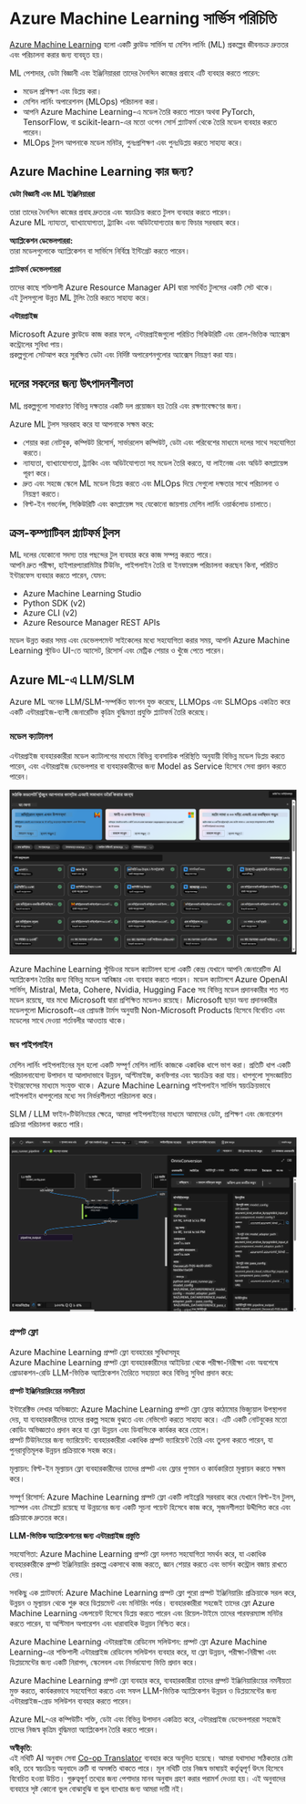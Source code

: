 <!--
CO_OP_TRANSLATOR_METADATA:
{
  "original_hash": "7fe541373802e33568e94e13226d463c",
  "translation_date": "2025-07-17T09:38:13+00:00",
  "source_file": "md/03.FineTuning/Introduce_AzureML.md",
  "language_code": "bn"
}
-->
# **Azure Machine Learning সার্ভিস পরিচিতি**

[Azure Machine Learning](https://ml.azure.com?WT.mc_id=aiml-138114-kinfeylo) হলো একটি ক্লাউড সার্ভিস যা মেশিন লার্নিং (ML) প্রকল্পের জীবনচক্র দ্রুততর এবং পরিচালনা করার জন্য ব্যবহৃত হয়।

ML পেশাদার, ডেটা বিজ্ঞানী এবং ইঞ্জিনিয়াররা তাদের দৈনন্দিন কাজের প্রবাহে এটি ব্যবহার করতে পারেন:

- মডেল প্রশিক্ষণ এবং ডিপ্লয় করা।
- মেশিন লার্নিং অপারেশনস (MLOps) পরিচালনা করা।
- আপনি Azure Machine Learning-এ মডেল তৈরি করতে পারেন অথবা PyTorch, TensorFlow, বা scikit-learn-এর মতো ওপেন সোর্স প্ল্যাটফর্ম থেকে তৈরি মডেল ব্যবহার করতে পারেন।
- MLOps টুলস আপনাকে মডেল মনিটর, পুনঃপ্রশিক্ষণ এবং পুনঃডিপ্লয় করতে সাহায্য করে।

## Azure Machine Learning কার জন্য?

**ডেটা বিজ্ঞানী এবং ML ইঞ্জিনিয়াররা**

তারা তাদের দৈনন্দিন কাজের প্রবাহ দ্রুততর এবং স্বয়ংক্রিয় করতে টুলস ব্যবহার করতে পারেন।  
Azure ML ন্যায্যতা, ব্যাখ্যাযোগ্যতা, ট্র্যাকিং এবং অডিটযোগ্যতার জন্য ফিচার সরবরাহ করে।

**অ্যাপ্লিকেশন ডেভেলপাররা:**  
তারা মডেলগুলোকে অ্যাপ্লিকেশন বা সার্ভিসে নির্বিঘ্নে ইন্টিগ্রেট করতে পারেন।

**প্ল্যাটফর্ম ডেভেলপাররা**

তাদের কাছে শক্তিশালী Azure Resource Manager API দ্বারা সমর্থিত টুলসের একটি সেট থাকে।  
এই টুলসগুলো উন্নত ML টুলিং তৈরি করতে সাহায্য করে।

**এন্টারপ্রাইজ**

Microsoft Azure ক্লাউডে কাজ করার ফলে, এন্টারপ্রাইজগুলো পরিচিত সিকিউরিটি এবং রোল-ভিত্তিক অ্যাক্সেস কন্ট্রোলের সুবিধা পায়।  
প্রকল্পগুলো সেটআপ করে সুরক্ষিত ডেটা এবং নির্দিষ্ট অপারেশনগুলোর অ্যাক্সেস নিয়ন্ত্রণ করা যায়।

## দলের সকলের জন্য উৎপাদনশীলতা  
ML প্রকল্পগুলো সাধারণত বিভিন্ন দক্ষতার একটি দল প্রয়োজন হয় তৈরি এবং রক্ষণাবেক্ষণের জন্য।

Azure ML টুলস সরবরাহ করে যা আপনাকে সক্ষম করে:  
- শেয়ার করা নোটবুক, কম্পিউট রিসোর্স, সার্ভারলেস কম্পিউট, ডেটা এবং পরিবেশের মাধ্যমে দলের সাথে সহযোগিতা করতে।  
- ন্যায্যতা, ব্যাখ্যাযোগ্যতা, ট্র্যাকিং এবং অডিটযোগ্যতা সহ মডেল তৈরি করতে, যা লাইনেজ এবং অডিট কমপ্লায়েন্স পূরণ করে।  
- দ্রুত এবং সহজে স্কেলে ML মডেল ডিপ্লয় করতে এবং MLOps দিয়ে সেগুলো দক্ষতার সাথে পরিচালনা ও নিয়ন্ত্রণ করতে।  
- বিল্ট-ইন গভর্নেন্স, সিকিউরিটি এবং কমপ্লায়েন্স সহ যেকোনো জায়গায় মেশিন লার্নিং ওয়ার্কলোড চালাতে।

## ক্রস-কম্প্যাটিবল প্ল্যাটফর্ম টুলস

ML দলের যেকোনো সদস্য তার পছন্দের টুল ব্যবহার করে কাজ সম্পন্ন করতে পারে।  
আপনি দ্রুত পরীক্ষা, হাইপারপ্যারামিটার টিউনিং, পাইপলাইন তৈরি বা ইনফারেন্স পরিচালনা করছেন কিনা, পরিচিত ইন্টারফেস ব্যবহার করতে পারেন, যেমন:  
- Azure Machine Learning Studio  
- Python SDK (v2)  
- Azure CLI (v2)  
- Azure Resource Manager REST APIs  

মডেল উন্নত করার সময় এবং ডেভেলপমেন্ট সাইকেলের মধ্যে সহযোগিতা করার সময়, আপনি Azure Machine Learning স্টুডিও UI-তে অ্যাসেট, রিসোর্স এবং মেট্রিক শেয়ার ও খুঁজে পেতে পারেন।

## **Azure ML-এ LLM/SLM**

Azure ML অনেক LLM/SLM-সম্পর্কিত ফাংশন যুক্ত করেছে, LLMOps এবং SLMOps একত্রিত করে একটি এন্টারপ্রাইজ-ব্যাপী জেনারেটিভ কৃত্রিম বুদ্ধিমত্তা প্রযুক্তি প্ল্যাটফর্ম তৈরি করেছে।

### **মডেল ক্যাটালগ**

এন্টারপ্রাইজ ব্যবহারকারীরা মডেল ক্যাটালগের মাধ্যমে বিভিন্ন ব্যবসায়িক পরিস্থিতি অনুযায়ী বিভিন্ন মডেল ডিপ্লয় করতে পারেন, এবং এন্টারপ্রাইজ ডেভেলপার বা ব্যবহারকারীদের জন্য Model as Service হিসেবে সেবা প্রদান করতে পারেন।

![models](../../../../translated_images/models.e6c7ff50a51806fd0bfd398477e3db3d5c3dc545cd7308344e448e0b8d8295a1.bn.png)

Azure Machine Learning স্টুডিওর মডেল ক্যাটালগ হলো একটি কেন্দ্র যেখানে আপনি জেনারেটিভ AI অ্যাপ্লিকেশন তৈরির জন্য বিভিন্ন মডেল আবিষ্কার এবং ব্যবহার করতে পারেন। মডেল ক্যাটালগে Azure OpenAI সার্ভিস, Mistral, Meta, Cohere, Nvidia, Hugging Face সহ বিভিন্ন মডেল প্রদানকারীর শত শত মডেল রয়েছে, যার মধ্যে Microsoft দ্বারা প্রশিক্ষিত মডেলও রয়েছে। Microsoft ছাড়া অন্য প্রদানকারীর মডেলগুলো Microsoft-এর প্রোডাক্ট টার্মস অনুযায়ী Non-Microsoft Products হিসেবে বিবেচিত এবং মডেলের সাথে দেওয়া শর্তাবলীর আওতায় থাকে।

### **জব পাইপলাইন**

মেশিন লার্নিং পাইপলাইনের মূল হলো একটি সম্পূর্ণ মেশিন লার্নিং কাজকে একাধিক ধাপে ভাগ করা। প্রতিটি ধাপ একটি পরিচালনাযোগ্য উপাদান যা আলাদাভাবে উন্নয়ন, অপ্টিমাইজ, কনফিগার এবং স্বয়ংক্রিয় করা যায়। ধাপগুলো সুসংজ্ঞায়িত ইন্টারফেসের মাধ্যমে সংযুক্ত থাকে। Azure Machine Learning পাইপলাইন সার্ভিস স্বয়ংক্রিয়ভাবে পাইপলাইন ধাপগুলোর মধ্যে সব নির্ভরশীলতা পরিচালনা করে।

SLM / LLM ফাইন-টিউনিংয়ের ক্ষেত্রে, আমরা পাইপলাইনের মাধ্যমে আমাদের ডেটা, প্রশিক্ষণ এবং জেনারেশন প্রক্রিয়া পরিচালনা করতে পারি।

![finetuning](../../../../translated_images/finetuning.6559da198851fa523d94d6f0b9f271fa6e1bbac13db0024ebda43cb5348a4633.bn.png)

### **প্রম্পট ফ্লো**

Azure Machine Learning প্রম্পট ফ্লো ব্যবহারের সুবিধাসমূহ  
Azure Machine Learning প্রম্পট ফ্লো ব্যবহারকারীদের আইডিয়া থেকে পরীক্ষা-নিরীক্ষা এবং অবশেষে প্রোডাকশন-রেডি LLM-ভিত্তিক অ্যাপ্লিকেশন তৈরিতে সহায়তা করে বিভিন্ন সুবিধা প্রদান করে:

**প্রম্পট ইঞ্জিনিয়ারিংয়ের নমনীয়তা**

ইন্টারেক্টিভ লেখার অভিজ্ঞতা: Azure Machine Learning প্রম্পট ফ্লো ফ্লোর কাঠামোর ভিজ্যুয়াল উপস্থাপনা দেয়, যা ব্যবহারকারীদের তাদের প্রকল্প সহজে বুঝতে এবং নেভিগেট করতে সাহায্য করে। এটি একটি নোটবুকের মতো কোডিং অভিজ্ঞতাও প্রদান করে যা ফ্লো উন্নয়ন এবং ডিবাগিংকে কার্যকর করে তোলে।  
প্রম্পট টিউনিংয়ের জন্য ভ্যারিয়েন্ট: ব্যবহারকারীরা একাধিক প্রম্পট ভ্যারিয়েন্ট তৈরি এবং তুলনা করতে পারেন, যা পুনরাবৃত্তিমূলক উন্নয়ন প্রক্রিয়াকে সহজ করে।

মূল্যায়ন: বিল্ট-ইন মূল্যায়ন ফ্লো ব্যবহারকারীদের তাদের প্রম্পট এবং ফ্লোর গুণমান ও কার্যকারিতা মূল্যায়ন করতে সক্ষম করে।

সম্পূর্ণ রিসোর্স: Azure Machine Learning প্রম্পট ফ্লো একটি লাইব্রেরি সরবরাহ করে যেখানে বিল্ট-ইন টুলস, স্যাম্পল এবং টেমপ্লেট রয়েছে যা উন্নয়নের জন্য একটি সূচনা পয়েন্ট হিসেবে কাজ করে, সৃজনশীলতা উদ্দীপিত করে এবং প্রক্রিয়াকে দ্রুততর করে।

**LLM-ভিত্তিক অ্যাপ্লিকেশনের জন্য এন্টারপ্রাইজ প্রস্তুতি**

সহযোগিতা: Azure Machine Learning প্রম্পট ফ্লো দলগত সহযোগিতা সমর্থন করে, যা একাধিক ব্যবহারকারীকে প্রম্পট ইঞ্জিনিয়ারিং প্রকল্পে একসাথে কাজ করতে, জ্ঞান শেয়ার করতে এবং ভার্সন কন্ট্রোল বজায় রাখতে দেয়।

সবকিছু এক প্ল্যাটফর্মে: Azure Machine Learning প্রম্পট ফ্লো পুরো প্রম্পট ইঞ্জিনিয়ারিং প্রক্রিয়াকে সরল করে, উন্নয়ন ও মূল্যায়ন থেকে শুরু করে ডিপ্লয়মেন্ট এবং মনিটরিং পর্যন্ত। ব্যবহারকারীরা সহজেই তাদের ফ্লো Azure Machine Learning এন্ডপয়েন্ট হিসেবে ডিপ্লয় করতে পারেন এবং রিয়েল-টাইমে তাদের পারফরম্যান্স মনিটর করতে পারেন, যা অপ্টিমাল অপারেশন এবং ধারাবাহিক উন্নয়ন নিশ্চিত করে।

Azure Machine Learning এন্টারপ্রাইজ রেডিনেস সলিউশন: প্রম্পট ফ্লো Azure Machine Learning-এর শক্তিশালী এন্টারপ্রাইজ রেডিনেস সলিউশন ব্যবহার করে, যা ফ্লো উন্নয়ন, পরীক্ষা-নিরীক্ষা এবং ডিপ্লয়মেন্টের জন্য একটি নিরাপদ, স্কেলেবল এবং নির্ভরযোগ্য ভিত্তি প্রদান করে।

Azure Machine Learning প্রম্পট ফ্লো ব্যবহার করে, ব্যবহারকারীরা তাদের প্রম্পট ইঞ্জিনিয়ারিংয়ের নমনীয়তা মুক্ত করতে, কার্যকরভাবে সহযোগিতা করতে এবং সফল LLM-ভিত্তিক অ্যাপ্লিকেশন উন্নয়ন ও ডিপ্লয়মেন্টের জন্য এন্টারপ্রাইজ-গ্রেড সলিউশন ব্যবহার করতে পারেন।

Azure ML-এর কম্পিউটিং শক্তি, ডেটা এবং বিভিন্ন উপাদান একত্রিত করে, এন্টারপ্রাইজ ডেভেলপাররা সহজেই তাদের নিজস্ব কৃত্রিম বুদ্ধিমত্তা অ্যাপ্লিকেশন তৈরি করতে পারেন।

**অস্বীকৃতি**:  
এই নথিটি AI অনুবাদ সেবা [Co-op Translator](https://github.com/Azure/co-op-translator) ব্যবহার করে অনূদিত হয়েছে। আমরা যথাসাধ্য সঠিকতার চেষ্টা করি, তবে স্বয়ংক্রিয় অনুবাদে ত্রুটি বা অসঙ্গতি থাকতে পারে। মূল নথিটি তার নিজস্ব ভাষায়ই কর্তৃত্বপূর্ণ উৎস হিসেবে বিবেচিত হওয়া উচিত। গুরুত্বপূর্ণ তথ্যের জন্য পেশাদার মানব অনুবাদ গ্রহণ করার পরামর্শ দেওয়া হয়। এই অনুবাদের ব্যবহারে সৃষ্ট কোনো ভুল বোঝাবুঝি বা ভুল ব্যাখ্যার জন্য আমরা দায়ী নই।